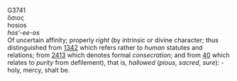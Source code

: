 <body>
  <p>G3741<br>  ὅσιος  <br> hosios  <br><i>hos‘-ee-os </i><br>Of uncertain affinity; properly <i>right</i> (by intrinsic or divine character; thus distinguished from <a href="g1342.htm">1342</a>  which refers rather to <i>human</i> statutes and relations; from <a href="g2413.htm">2413</a>  which denotes formal <i>consecration</i>; and from <a href="g0040.htm">40</a>  which relates to <i>purity</i> from defilement), that is, <i>hallowed</i> (<i>pious</i>, <i>sacred</i>, <i>sure</i>): - holy, mercy, shalt be.<br></p>
 </body>